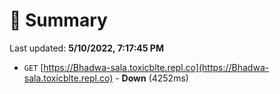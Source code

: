 # 📖 Summary
Last updated: **5/10/2022, 7:17:45 PM**

- `GET` [https://Bhadwa-sala.toxicblte.repl.co](https://Bhadwa-sala.toxicblte.repl.co) - **Down** (4252ms)

